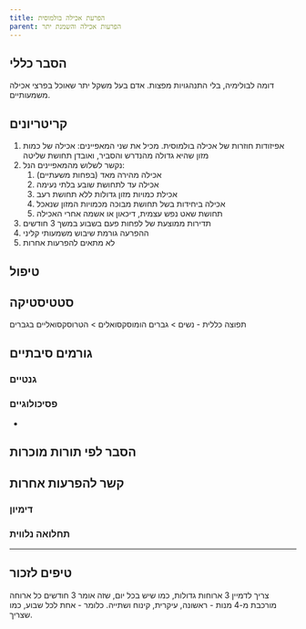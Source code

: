 ```yaml
---
title: הפרעת אכילה בולמוסית
parent: הפרעות אכילה והשמנת יתר
---
```



## הסבר כללי 
דומה לבולימיה, בלי התנהגויות מפצות.
אדם בעל משקל יתר שאוכל בפרצי אכילה משמעותיים.

## קריטריונים
1. אפיזודות חוזרות של אכילה בולמוסית. מכיל את שני המאפיינים: אכילה של כמות מזון שהיא גדולה מהנדרש והסביר, ואובדן תחושת שליטה
2. נקשר לשלוש מהמאפיינים הנל:
	1. אכילה מהירה מאד (בפחות משעתיים)
	2. אכילה עד לתחושת שובע בלתי נעימה
	3. אכילת כמויות מזון גדולות ללא תחושת רעב
	4. אכילה ביחידות בשל תחושת מבוכה מכמויות המזון שנאכל
	5. תחושת שאט נפש עצמית, דיכאון או אשמה אחרי האכילה
3. תדירות ממוצעת של לפחות פעם בשבוע במשך 3 חודשים
4. ההפרעה גורמת שיבוש משמעותי קליני
5. לא מתאים להפרעות אחרות
## טיפול

## סטטיסטיקה
תפוצה כללית - 
נשים > גברים
הומוסקסואלים > הטרוסקסואליים בגברים
## גורמים סיבתיים
### גנטיים
### פסיכולוגיים
* 
## הסבר לפי תורות מוכרות


## קשר להפרעות אחרות

### דימיון
### תחלואה נלווית

___ 
## טיפים לזכור
צריך לדמיין 3 ארוחות גדולות, כמו שיש בכל יום, שזה אומר 3 חודשים
כל ארוחה מורכבת מ-4 מנות - ראשונה, עיקרית, קינוח ושתייה. כלומר - אחת לכל שבוע, כמו שצריך.



<script src="https://utteranc.es/client.js"
        repo="AdiShamir/AdiShamir.github.io"
        issue-term="pathname"
        label="comment"
        theme="github-dark"
        crossorigin="anonymous"
        async>
</script>
